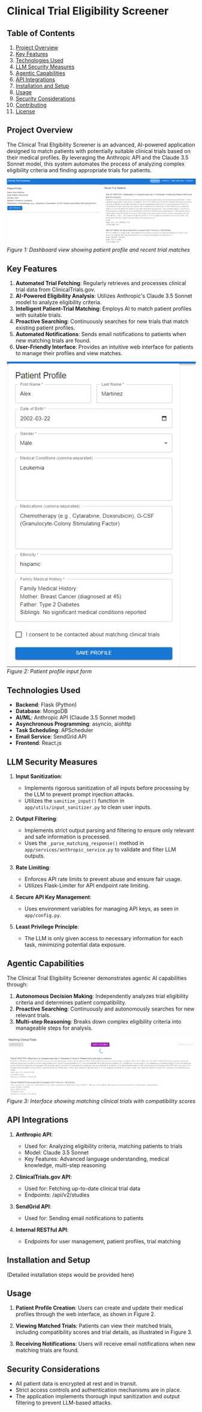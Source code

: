 # Clinical Trial Eligibility Screener

## Table of Contents
1. [Project Overview](#project-overview)
2. [Key Features](#key-features)
3. [Technologies Used](#technologies-used)
4. [LLM Security Measures](#llm-security-measures)
5. [Agentic Capabilities](#agentic-capabilities)
6. [API Integrations](#api-integrations)
7. [Installation and Setup](#installation-and-setup)
8. [Usage](#usage)
9. [Security Considerations](#security-considerations)
10. [Contributing](#contributing)
11. [License](#license)

## Project Overview

The Clinical Trial Eligibility Screener is an advanced, AI-powered application designed to match patients with potentially suitable clinical trials based on their medical profiles. By leveraging the Anthropic API and the Claude 3.5 Sonnet model, this system automates the process of analyzing complex eligibility criteria and finding appropriate trials for patients.

![Dashboard](assets/DashBoard.png)
*Figure 1: Dashboard view showing patient profile and recent trial matches*

## Key Features

1. **Automated Trial Fetching**: Regularly retrieves and processes clinical trial data from ClinicalTrials.gov.
2. **AI-Powered Eligibility Analysis**: Utilizes Anthropic's Claude 3.5 Sonnet model to analyze eligibility criteria.
3. **Intelligent Patient-Trial Matching**: Employs AI to match patient profiles with suitable trials.
4. **Proactive Searching**: Continuously searches for new trials that match existing patient profiles.
5. **Automated Notifications**: Sends email notifications to patients when new matching trials are found.
6. **User-Friendly Interface**: Provides an intuitive web interface for patients to manage their profiles and view matches.

![Patient Profile](assets/PatientForm.png)
*Figure 2: Patient profile input form*

## Technologies Used

- **Backend**: Flask (Python)
- **Database**: MongoDB
- **AI/ML**: Anthropic API (Claude 3.5 Sonnet model)
- **Asynchronous Programming**: asyncio, aiohttp
- **Task Scheduling**: APScheduler
- **Email Service**: SendGrid API
- **Frontend**: React.js

## LLM Security Measures

1. **Input Sanitization**: 
   - Implements rigorous sanitization of all inputs before processing by the LLM to prevent prompt injection attacks.
   - Utilizes the `sanitize_input()` function in `app/utils/input_sanitizer.py` to clean user inputs.

2. **Output Filtering**: 
   - Implements strict output parsing and filtering to ensure only relevant and safe information is processed.
   - Uses the `_parse_matching_response()` method in `app/services/anthropic_service.py` to validate and filter LLM outputs.

3. **Rate Limiting**: 
   - Enforces API rate limits to prevent abuse and ensure fair usage.
   - Utilizes Flask-Limiter for API endpoint rate limiting.

4. **Secure API Key Management**: 
   - Uses environment variables for managing API keys, as seen in `app/config.py`.

5. **Least Privilege Principle**: 
   - The LLM is only given access to necessary information for each task, minimizing potential data exposure.

## Agentic Capabilities

The Clinical Trial Eligibility Screener demonstrates agentic AI capabilities through:

1. **Autonomous Decision Making**: Independently analyzes trial eligibility criteria and determines patient compatibility.
2. **Proactive Searching**: Continuously and autonomously searches for new relevant trials.
3. **Multi-step Reasoning**: Breaks down complex eligibility criteria into manageable steps for analysis.

![Matching Trials](assets/matchingprocess.png)
*Figure 3: Interface showing matching clinical trials with compatibility scores*

## API Integrations

1. **Anthropic API**: 
   - Used for: Analyzing eligibility criteria, matching patients to trials
   - Model: Claude 3.5 Sonnet
   - Key Features: Advanced language understanding, medical knowledge, multi-step reasoning

2. **ClinicalTrials.gov API**:
   - Used for: Fetching up-to-date clinical trial data
   - Endpoints: /api/v2/studies

3. **SendGrid API**:
   - Used for: Sending email notifications to patients

4. **Internal RESTful API**:
   - Endpoints for user management, patient profiles, trial matching

## Installation and Setup

(Detailed installation steps would be provided here)

## Usage

1. **Patient Profile Creation**:
   Users can create and update their medical profiles through the web interface, as shown in Figure 2.

2. **Viewing Matched Trials**:
   Patients can view their matched trials, including compatibility scores and trial details, as illustrated in Figure 3.

3. **Receiving Notifications**:
   Users will receive email notifications when new matching trials are found.

## Security Considerations

- All patient data is encrypted at rest and in transit.
- Strict access controls and authentication mechanisms are in place.
- The application implements thorough input sanitization and output filtering to prevent LLM-based attacks.
